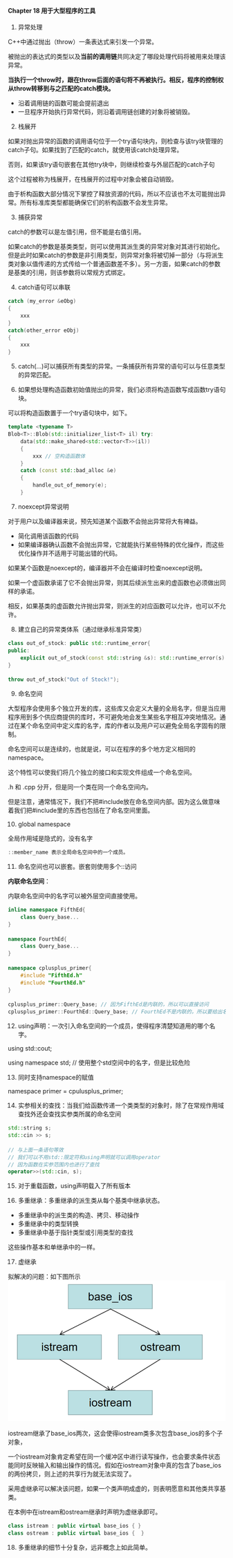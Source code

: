 #### Chapter 18 用于大型程序的工具
1. 异常处理

C++中通过抛出（throw）一条表达式来引发一个异常。

被抛出的表达式的类型以及**当前的调用链**共同决定了哪段处理代码将被用来处理该异常。

**当执行一个throw时，跟在throw后面的语句将不再被执行。相反，程序的控制权从throw转移到与之匹配的catch模块。**

* 沿着调用链的函数可能会提前退出
* 一旦程序开始执行异常代码，则沿着调用链创建的对象将被销毁。

2. 栈展开

如果对抛出异常的函数的调用语句位于一个try语句块内，则检查与该try块管理的catch子句。如果找到了匹配的catch，就使用该catch处理异常。

否则，如果该try语句嵌套在其他try块中，则继续检查与外层匹配的catch子句

这个过程被称为栈展开，在栈展开的过程中对象会被自动销毁。

由于析构函数大部分情况下掌控了释放资源的代码，所以不应该也不太可能抛出异常。所有标准库类型都能确保它们的析构函数不会发生异常。

3. 捕获异常

catch的参数可以是左值引用，但不能是右值引用。

如果catch的参数是基类类型，则可以使用其派生类的异常对象对其进行初始化。但是此时如果catch的参数是非引用类型，则异常对象将被切掉一部分（与将派生类对象以值传递的方式传给一个普通函数差不多）。另一方面，如果catch的参数是基类的引用，则该参数将以常规方式绑定。

4. catch语句可以串联

```C++
catch (my_error &eObg)
{
    xxx
}
catch(other_error eObj)
{
    xxx
}
```

5. catch(...)可以捕获所有类型的异常。一条捕获所有异常的语句可以与任意类型的异常匹配。

6. 如果想处理构造函数初始值抛出的异常，我们必须将构造函数写成函数try语句块。

可以将构造函数置于一个try语句块中，如下。

```C++
template <typename T>
Blob<T>::Blob(std::initializer_list<T> il) try:
    data(std::make_shared<std::vector<T>>(il))
    { 
        xxx // 空构造函数体
    }
    catch (const std::bad_alloc &e)
    {
        handle_out_of_memory(e);
    }
```

7. noexcept异常说明

对于用户以及编译器来说，预先知道某个函数不会抛出异常将大有裨益。

* 简化调用该函数的代码
* 如果编译器确认函数不会抛出异常，它就能执行某些特殊的优化操作，而这些优化操作并不适用于可能出错的代码。

如果某个函数是noexcept的，编译器并不会在编译时检查noexcept说明。

如果一个虚函数承诺了它不会抛出异常，则其后续派生出来的虚函数也必须做出同样的承诺。

相反，如果基类的虚函数允许抛出异常，则派生的对应函数可以允许，也可以不允许。

8. 建立自己的异常类体系（通过继承标准异常类）

```C++
class out_of_stock: public std::runtime_error{
public:
    explicit out_of_stock(const std::string &s): std::runtime_error(s) { }
}

throw out_of_stock("Out of Stock!");
```

9. 命名空间

大型程序会使用多个独立开发的库，这些库又会定义大量的全局名字，但是当应用程序用到多个供应商提供的库时，不可避免地会发生某些名字相互冲突地情况。通过在某个命名空间中定义库的名字，库的作者以及用户可以避免全局名字固有的限制。

命名空间可以是连续的，也就是说，可以在程序的多个地方定义相同的namespace。

这个特性可以使我们将几个独立的接口和实现文件组成一个命名空间。

.h 和 .cpp 分开，但是同一个类在同一个命名空间内。

但是注意，通常情况下，我们不把#include放在命名空间内部。因为这么做意味着我们把#include里的东西也包括在了命名空间里面。

10. global namespace

全局作用域是隐式的，没有名字
```C++
::member_name 表示全局命名空间中的一个成员。
```

11. 命名空间也可以嵌套。嵌套则使用多个::访问

**内联命名空间**：

内联命名空间中的名字可以被外层空间直接使用。

```C++
inline namespace FifthEd{
    class Query_base...
}

namespace FourthEd{
    class Query_base...
}

namespace cplusplus_primer{
    #include "FifthEd.h"
    #include "FourthEd.h"
}

cplusplus_primer::Query_base; // 因为FifthEd是内联的，所以可以直接访问
cplusplus_primer::FourthEd::Query_base; // FourthEd不是内联的，所以要给出名字
```

12. using声明：一次引入命名空间的一个成员，使得程序清楚知道用的哪个名字。

using std::cout;

using namespace std; // 使用整个std空间中的名字，但是比较危险

13. 同时支持namespace的赋值

namespace primer = cpulusplus_primer;

14. 实参相关的查找：当我们给函数传递一个类类型的对象时，除了在常规作用域查找外还会查找实参类所属的命名空间

```C++
std::string s;
std::cin >> s;

// 与上面一条语句等效
// 我们可以不用std::限定符和using声明就可以调用operator
// 因为函数在实参范围内也进行了查找
operator>>(std::cin, s);
```

15. 对于重载函数，using声明载入了所有版本

16. 多重继承：多重继承的派生类从每个基类中继承状态。

* 多重继承中的派生类的构造、拷贝、移动操作
* 多重继承中的类型转换
* 多重继承中基于指针类型或引用类型的查找

这些操作基本和单继承中的一样。

17. 虚继承

拟解决的问题：如下图所示
![5d7227102aa7963993d0704245edbcb9.png](../assets/ch18.png)

iostream继承了base_ios两次，这会使得iostream类多次包含base_ios的多个子对象，

一个iostream对象肯定希望在同一个缓冲区中进行读写操作，也会要求条件状态能同时反映输入和输出操作的情况。假如在iostream对象中真的包含了base_ios的两份拷贝，则上述的共享行为就无法实现了。

采用虚继承可以解决该问题，如果一个类声明成虚的，则表明愿意和其他类共享基类。

在本例中在istream和ostream继承时声明为虚继承即可。

```C++
class istream : public virtual base_ios { }
class ostream : public virtual base_ios {  }
```

18. 多重继承的细节十分复杂，远非概念上如此简单。